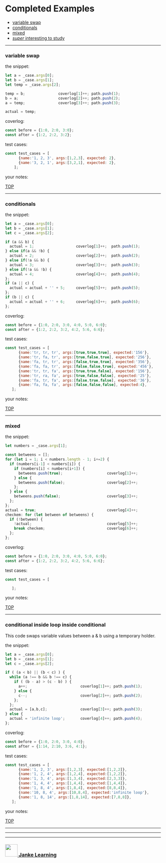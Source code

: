 # Completed Examples

* [variable swap](#variable-swap)
* [conditionals](#conditionals)
* [mixed](#mixed)
* [_super_ interesting to study](#conditional-inside-loop-inside-conditional)

---

### variable swap

the snippet:
```js
let a = _case.args[0];                        
let b = _case.args[1];                        
let temp = _case.args[2];              

temp = b;               coverlog[1]++; path.push(1);
b = a;                  coverlog[2]++; path.push(2);
a = temp;               coverlog[3]++; path.push(3);       

actual = temp;
```
coverlog:
```js
const before = {1:0, 2:0, 3:0};
const after = {1:2, 2:2, 3:2};
```
test cases:
```js
const test_cases = [
      {name:'1, 2, 3', args:[1,2,3], expected: 2},
      {name:'3, 2, 1', args:[3,2,1], expected: 2},
    ];
```
your notes:

[TOP](#completed-examples)

---


### conditionals

the snippet:
```js
let a = _case.args[0];                        
let b = _case.args[1];   
let c = _case.args[2];   

if (a && b) {
  actual = 1;                   coverlog[1]++;  path.push(1);
} else if(a && !b) {
  actual = 2;                   coverlog[2]++;  path.push(2);
} else if(!a && b) {
  actual = 3;                   coverlog[3]++;  path.push(3);
} else if(!a && !b) {
  actual = 4;                   coverlog[4]++;  path.push(4);    
};
if (a || c) {
  actual = actual + '' + 5;     coverlog[5]++;  path.push(5);
};
if (b || c) {
  actual = actual + '' + 6;     coverlog[6]++;  path.push(6);
};
```
coverlog:
```js
const before = {1:0, 2:0, 3:0, 4:0, 5:0, 6:0};
const after = {1:2, 2:2, 3:2, 4:2, 5:6, 6:6};
```
test cases:
```js
const test_cases = [
      {name:'tr, tr, tr', args:[true,true,true], expected:'156'},
      {name:'tr, fa, tr', args:[true,false,true], expected:'256'},
      {name:'fa, tr, tr', args:[false,true,true], expected:'356'},
      {name:'fa, fa, tr', args:[false,false,true], expected:'456'},
      {name:'tr, tr, fa', args:[true,true,false], expected:'156'},
      {name:'tr, ra, fa', args:[true,false,false], expected:'25'},
      {name:'fa, tr, fa', args:[false,true,false], expected:'36'},
      {name:'fa, fa, fa', args:[false,false,false], expected:4},
   ];
```
your notes:

[TOP](#completed-examples)

---



### mixed

the snippet:
```js
let numbers = _case.args[1];   

const betweens = [];
for (let i = 1; i < numbers.length - 1; i+=2) {
  if (numbers[i-1] < numbers[i]) {
    if (numbers[i] < numbers[i+1]) {
      betweens.push(true);                    coverlog[1]++;
    } else {
      betweens.push(false);                   coverlog[2]++;
    };
  } else {
    betweens.push(false);                     coverlog[3]++;
  };
};
actual = true;                                coverlog[4]++;
checkem: for (let between of betweens) {
  if (!between) {
    !actual;                                  coverlog[5]++;
    break checkem;                            coverlog[6]++;
  };
};
```
coverlog:
```js
const before = {1:0, 2:0, 3:0, 4:0, 5:0, 6:0};
const after = {1:2, 2:2, 3:2, 4:2, 5:6, 6:6};
```
test cases:
```js
const test_cases = [

   ];
```
your notes:

[TOP](#completed-examples)

---


### conditional inside loop inside conditional

This code swaps variable values between a & b using a temporary holder.

the snippet:
```js
let a = _case.args[0];                        
let b = _case.args[1];   
let c = _case.args[2];   

if ( (a < b) || (b < c) ) {
  while (a !== b && b !== c) {
    if ( (b - a) > (c - b) ) {
      a++;                        coverlog[1]++; path.push(1);
    } else {
      c--;                        coverlog[2]++; path.push(2);
    };
  };
  actual = [a,b,c];               coverlog[3]++; path.push(3);
} else {
  actual = 'infinite loop';       coverlog[4]++; path.push(4);
};
```
coverlog:
```js
const before = {1:0, 2:0, 3:0, 4:0};
const after = {1:14, 2:10, 3:6, 4:1};
```
test cases:
```js
const test_cases = [
      {name:'1, 2, 3', args:[1,2,3], expected:[1,2,2]},
      {name:'1, 2, 4', args:[1,2,4], expected:[1,2,2]},
      {name:'1, 3, 4', args:[1,3,4], expected:[2,3,3]},
      {name:'1, 4, 4', args:[1,4,4], expected:[1,4,4]},     
      {name:'1, 8, 4', args:[1,8,4], expected:[8,8,4]},   
      {name:'10, 8, 4', args:[10,8,4], expected:'infinite loop'},
      {name:'1, 8, 14', args:[1,8,14], expected:[7,8,8]},   
   ];
```
your notes:

[TOP](#completed-examples)

---


___
___
### <a href="http://janke-learning.org" target="_blank"><img src="https://user-images.githubusercontent.com/18554853/50098409-22575780-021c-11e9-99e1-962787adaded.png" width="40" height="40"></img> Janke Learning</a>
